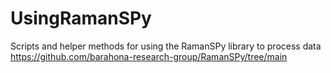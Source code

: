 # UsingRamanSPy
Scripts and helper methods for using the RamanSPy library to process data https://github.com/barahona-research-group/RamanSPy/tree/main
